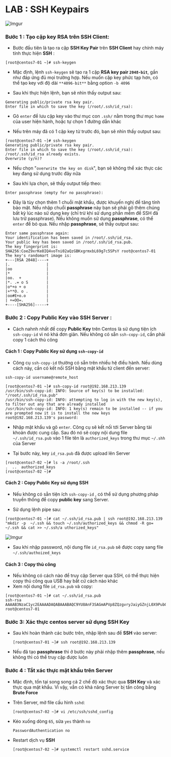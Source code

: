# LAB : SSH Keypairs

![Imgur](https://i.imgur.com/GxUc1oO.png)

### Bước 1 : Tạo cặp key RSA trên SSH Client:
 * Bước đầu tiên là tạo ra cặp **SSH Key Pair** trên **SSH Client** hay chính máy tính thực hiện **SSH** :

```
[root@centos7-01 ~]# ssh-keygen
```

 * Mặc định, lệnh `ssh-keygen` sẽ tạo ra 1 cặp **RSA key pair `2048-bit`**, gần như đáp ứng đủ mọi trường hợp. Nếu muốn cặp key phức tạp hơn, có thể tạo key với độ dài `**4096-bit**` bằng option `-b 4096`

 * Sau khi thực hiện lệnh, bạn sẽ nhìn thấy output sau:

 ```
 Generating public/private rsa key pair.
Enter file in which to save the key (/root/.ssh/id_rsa):
 ```

 * Gõ `enter` để lưu cặp key vào thư mục con `.ssh/` nằm trong thư mục `home` của user hiện hành, hoặc tự chọn 1 đường dẫn khác

 * Nếu trên máy đã có 1 cặp key từ trước đó, bạn sẽ nhìn thấy output sau:

 ```
 [root@centos7-01 ~]# ssh-keygen
Generating public/private rsa key pair.
Enter file in which to save the key (/root/.ssh/id_rsa):
/root/.ssh/id_rsa already exists.
Overwrite (y/n)?
 ```

 * Nếu chọn "`overwrite the key on disk`", bạn sẽ không thể xác thực các key đang sử dụng trước đây nữa

 * Sau khi lựa chọn, sẽ thấy output tiếp theo:

 ```
 Enter passphrase (empty for no passphrase):
 ```

 * Đây là tùy chọn thêm 1 chuỗi mật khẩu, được khuyến nghị để tăng tính bảo mật. Nếu nhập chuổi **passphrase** này bạn sẽ phải gõ thêm chúng bất kỳ lúc nào sử dụng key (chỉ trừ khi sử dụng phần mềm để SSH đã lưu trữ passphrase). Nếu không muốn sử dụng **passphrase**, có thể `enter` để bỏ qua. Nếu nhập **passphrase**, sẽ thấy output sau:

 ```
 Enter same passphrase again:
Your identification has been saved in /root/.ssh/id_rsa.
Your public key has been saved in /root/.ssh/id_rsa.pub.
The key fingerprint is:
SHA256:CoeZ9xrKe8IQ4voTni02aQzGBKxgrmxbL69g7c5SPsY root@centos7-01
The key's randomart image is:
+---[RSA 2048]----+
|.                |
|oo               |
|*                |
|oo.  +           |
|*. .= o S        |
|o*+o + o         |
|+**O. o .        |
|oo#E+o.o         |
| +=OO=.          |
+----[SHA256]-----+
 ```

### Bước 2 : Copy Public Key vào SSH Server :
 * Cách nahnh nhất để copy **Public Key** trên Centos là sử dụng tiện ích `ssh-copy-id` vì nó khá đơn giản. Nếu không có sẵn `ssh-copy-id`, cần phải copy 1 cách thủ công 

#### Cách 1 : Copy Public Key sử dụng `ssh-copy-id`
 * Công cụ `ssh-copy-id` thường có sẵn trên nhiều hệ điều hành. Nếu dùng cách này, cần có kết nối SSH bằng mật khẩu từ client đến server:

 `ssh-copy-id username@remote_host`

 ```
 [root@centos7-01 ~]# ssh-copy-id root@192.168.213.139
/usr/bin/ssh-copy-id: INFO: Source of key(s) to be installed: "/root/.ssh/id_rsa.pub"
/usr/bin/ssh-copy-id: INFO: attempting to log in with the new key(s), to filter out any that are already installed
/usr/bin/ssh-copy-id: INFO: 1 key(s) remain to be installed -- if you are prompted now it is to install the new keys
root@192.168.213.139's password:
```

 * Nhập mật khẩu và gõ `enter`. Công cụ sẽ kết nối tới Server bằng tài khoản được cung cấp. Sau đó nó sẽ copy nội dung file `~/.ssh/id_rsa.pub` vào 1 file tên là `authorized_keys` trong thư mục `~/.shh` của Server

 * Tại bước này, key `id_rsa.pub` đã được upload lên Server

 ```
 [root@centos7-02 ~]# ls -a /root/.ssh
.  ..  authorized_keys
[root@centos7-02 ~]#
```

#### Cách 2 : Copy Public Key sử dụng SSH
 * Nếu không có sẵn tiện ích `ssh-copy-id` , có thể sử dụng phương pháp truyền thống để copy **public key** sang Server.

 * Sử dụng lệnh pipe sau:
 ```
 [root@centos7-01 ~]# cat ~/.ssh/id_rsa.pub | ssh root@192.168.213.139 "mkdir -p  ~/.ssh && touch ~/.ssh/authorized_keys && chmod -R go= ~/.ssh && cat >> ~/.ssh/a uthorized_keys"
```

![Imgur](https://i.imgur.com/UWelx8h.png)

 * Sau khi nhập password, nội dung file `id_rsa.pub` sẽ được copy sang file `~/.ssh/authoized_keys` 

#### Cách 3 : Copy thủ công
 * Nếu không có cách nào để truy cập Server qua SSH, có thể thực hiện copy thủ công qua USB hay bất cứ cách nào khác
 * Xem nội dung file `id_rsa.pub` và copy:
   
```
[root@centos7-01 ~]# cat ~/.ssh/id_rsa.pub
ssh-rsa AAAAB3NzaC1yc2EAAAADAQABAAABAQC9YU8AnF3SAGmAPVp8ZQzgvryJaiyGZnjL0X9PubOYyfoLnoRP0wZ8JkK89p5uYlbS9Nt7KZBPi6Vn9SoiVri39n6wWphSns9UzmCXLa5tu2DIvLaIKOm9eLEdoOpWu8BeXTM10tpC5ZFDdbQEzO4I/p19BB0ZTdcdAAwAdcPV+rMOxwo80ORapeuKLcQWQY3UMTLcByN0fq6XNHFTGfX9/XboSN+IXZnE9CjlC1l8zW4Ugl4W2LtF0vsbuJQugECgzqFPVQFLBUALvosBPLmbuEBsKk01d1ko8u1WfanUOtYzhKABDNeP37woENx69rRd/hz/NVZGLG9SC/m7 root@centos7-01
```

### Bước 3: Xác thực centos server sử dụng SSH Key
 * Sau khi hoàn thành các bước trên, nhập lệnh sau để **SSH** vào server:
   
   ```
   [root@centos7-01 ~]# ssh root@192.168.213.139
   ```

 * Nếu đã tạo **passphrase** thì ở bước này phải nhập thêm **passphrase**, nếu không thì có thể truy cập được luôn

### Bước 4 : Tắt xác thực mật khẩu trên Server
 * Mặc định, tồn tại song song cả 2 chế độ xác thực qua **SSH Key** và xác thực qua mật khẩu. Vì vậy, vẫn có khả năng Server bị tấn công bằng **Brute Force**

 * Trên Server, mở file cấu hình `sshd`:

   ```
   [root@centos7-02 ~]# vi /etc/ssh/sshd_config
   ```

 * Kéo xuống dòng `65`, sửa `yes` thành `no`

     `PasswordAuthentication no`

 * Restart dịch vụ **SSH** 
    ```
    [root@centos7-02 ~]# systemctl restart sshd.service
``` 